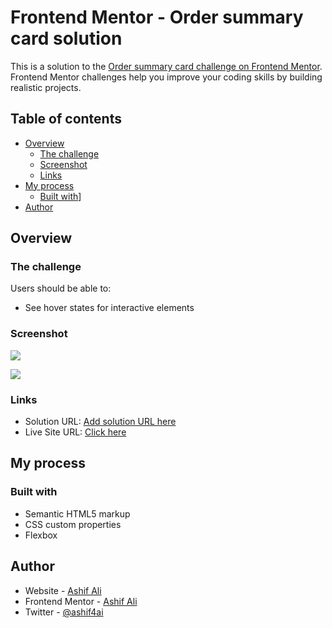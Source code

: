 # Frontend Mentor - Order summary card solution

This is a solution to the [Order summary card challenge on Frontend Mentor](https://www.frontendmentor.io/challenges/order-summary-component-QlPmajDUj). Frontend Mentor challenges help you improve your coding skills by building realistic projects.

## Table of contents

- [Overview](#overview)
  - [The challenge](#the-challenge)
  - [Screenshot](#screenshot)
  - [Links](#links)
- [My process](#my-process)
  - [Built with](#built-with)]
- [Author](#author)

## Overview

### The challenge

Users should be able to:

- See hover states for interactive elements

### Screenshot

![](/screenshot/1.png)

![](/screenshot/2.png)

### Links

- Solution URL: [Add solution URL here](https://your-solution-url.com)
- Live Site URL: [Click here](https://code.ashif.in/projects/Order_summary_componenthttps://your-live-site-url.com)

## My process

### Built with

- Semantic HTML5 markup
- CSS custom properties
- Flexbox

## Author

- Website - [Ashif Ali](https://ashif.in)
- Frontend Mentor - [Ashif Ali](https://www.frontendmentor.io/profile/ashif4ai)
- Twitter - [@ashif4ai](https://twitter.com/ashif4ai)
